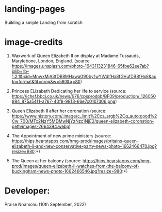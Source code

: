 # landing-pages
Building a smiple Landing from scratch

# image-credits

1. Waxwork of Queen Elizabeth II on display at Madame Tussauds, Marylebone, London, England. (source https://images.unsplash.com/photo-1643113231846-65fbe62ee7ab?ixlib=rb-1.2.1&ixid=MnwxMjA3fDB8MHxwaG90by1wYWdlfHx8fGVufDB8fHx8&auto=format&fit=crop&w=580&q=80)

2. Princess ELizabeth Dedicating her life to service (source: https://ichef.bbci.co.uk/news/976/cpsprodpb/BF09/production/_126050984_875a5411-a767-40f9-9813-66e7c0107306.png)

3. Queen Elizabeth II after her coronation (source: https://www.history.com/.image/c_limit%2Ccs_srgb%2Cq_auto:good%2Cw_700/MTc2NzY5MDMwNjYzNzc1NjE3/queen-elizabeth-coronation-gettyimages-2664394.webp)

4. The Appointment of new prime ministers (source: https://hips.hearstapps.com/hmg-prod/images/britains-queen-elizabeth-ii-and-new-conservative-party-news-photo-1662466470.jpg?resize=980:*)

5. The Queen at her balcony (source: https://hips.hearstapps.com/hmg-prod/images/queen-elizabeth-ii-watches-from-the-balcony-of-buckingham-news-photo-1662466546.jpg?resize=980:*)

# Developer:

Praise Nnamonu (10th September, 2022)